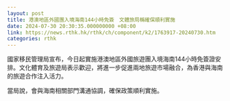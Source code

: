 ```yaml
---
layout: post
title: 港澳地區外國團入境海南144小時免簽　文體旅局稱確保順利實施
date: 2024-07-30 20:30:35.000000000 +08:00
link: https://news.rthk.hk/rthk/ch/component/k2/1763917-20240730.htm
categories: rthk
---
```


國家移民管理局宣布，今日起實施港澳地區外國旅遊團入境海南144小時免簽證安排。文化體育及旅遊局表示歡迎，將進一步促進兩地旅遊市場融合，為香港與海南的旅遊合作注入活力。

當局說，會與海南相關部門溝通協調，確保政策順利實施。
